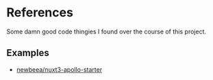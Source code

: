 # References

Some damn good code thingies I found over the course of this project.

## Examples

- [newbeea/nuxt3-apollo-starter](https://github.com/newbeea/nuxt3-apollo-starter)
